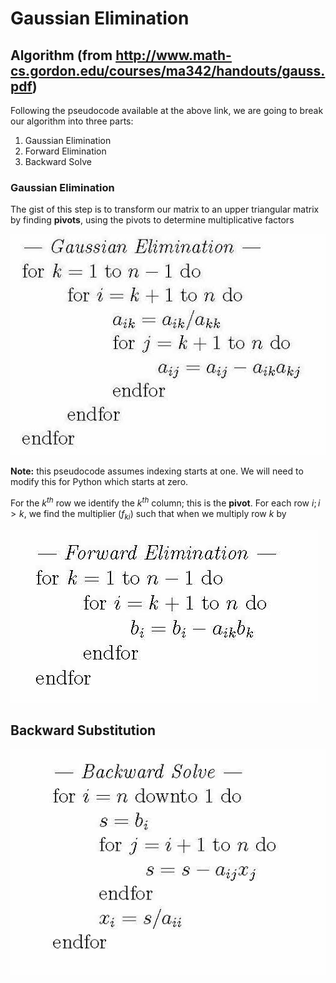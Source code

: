 
# Gaussian Elimination


## Algorithm (from http://www.math-cs.gordon.edu/courses/ma342/handouts/gauss.pdf)

Following the pseudocode available at the above link, we are going to break our algorithm into three parts:

1. Gaussian Elimination
2. Forward Elimination
3. Backward Solve

### Gaussian Elimination

The gist of this step is to transform our matrix to an upper triangular matrix by finding **pivots**, using the pivots to determine multiplicative factors

![Gaussian Elimination Pseudocode](./gaussian_elimination.jpg)

**Note:** this pseudocode assumes indexing starts at one. We will need to modify this for Python which starts at zero.

For the $k^{th}$ row we identify the $k^{th}$ column; this is the **pivot**. For each row $i; i > k$, we find the multiplier ($f_{ki}$) such that when we multiply row $k$ by

![forward_elimination](./forward_elimination.png)

## Backward Substitution
![backward substitution](./backward_solve.png)
